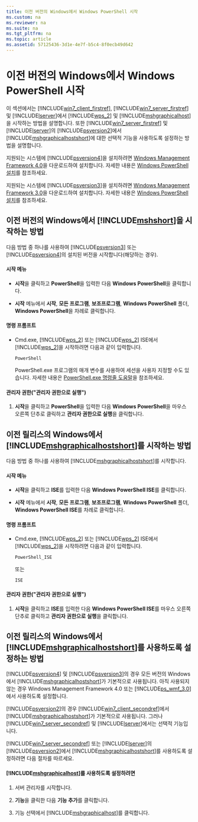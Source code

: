 ```yaml
---
title: 이전 버전의 Windows에서 Windows PowerShell 시작
ms.custom: na
ms.reviewer: na
ms.suite: na
ms.tgt_pltfrm: na
ms.topic: article
ms.assetid: 57125436-3d1e-4e7f-b5c4-8f0ecb49d642
---
```

# 이전 버전의 Windows에서 Windows PowerShell 시작
이 섹션에서는 [!INCLUDE[win7_client_firstref](../Token/win7_client_firstref_md.md)], [!INCLUDE[win7_server_firstref](../Token/win7_server_firstref_md.md)] 및 [!INCLUDE[lserver](../Token/lserver_md.md)]에서 [!INCLUDE[wps_2](../Token/wps_2_md.md)] 및 [!INCLUDE[mshgraphicalhost](../Token/mshgraphicalhost_md.md)]을 시작하는 방법을 설명합니다. 또한 [!INCLUDE[win7_server_firstref](../Token/win7_server_firstref_md.md)] 및 [!INCLUDE[lserver](../Token/lserver_md.md)]의 [!INCLUDE[psversion2](../Token/psversion2_md.md)]에서 [!INCLUDE[mshgraphicalhostshort](../Token/mshgraphicalhostshort_md.md)]에 대한 선택적 기능을 사용하도록 설정하는 방법을 설명합니다.

지원되는 시스템에 [!INCLUDE[psversion4](../Token/psversion4_md.md)]을 설치하려면 [Windows Management Framework 4.0](http://go.microsoft.com/fwlink/?LinkID=293881)을 다운로드하여 설치합니다. 자세한 내용은 [Windows PowerShell 설치](../Topic/Installing-Windows-PowerShell.md)를 참조하세요.

지원되는 시스템에 [!INCLUDE[psversion3](../Token/psversion3_md.md)]을 설치하려면 [Windows Management Framework 3.0](http://go.microsoft.com/fwlink/?LinkID=240290)을 다운로드하여 설치합니다. 자세한 내용은 [Windows PowerShell 설치](../Topic/Installing-Windows-PowerShell.md)를 참조하세요.

## 이전 버전의 Windows에서 [!INCLUDE[mshshort](../Token/mshshort_md.md)]을 시작하는 방법
다음 방법 중 하나를 사용하여 [!INCLUDE[psversion3](../Token/psversion3_md.md)] 또는 [!INCLUDE[psversion4](../Token/psversion4_md.md)]의 설치된 버전을 시작합니다(해당하는 경우).

#### 시작 메뉴

-   **시작**을 클릭하고 **PowerShell**을 입력한 다음 **Windows PowerShell**을 클릭합니다.

-   **시작** 메뉴에서 **시작**, **모든 프로그램**, **보조프로그램**, **Windows PowerShell** 폴더, **Windows PowerShell**을 차례로 클릭합니다.

#### 명령 프롬프트

-   Cmd.exe, [!INCLUDE[wps_2](../Token/wps_2_md.md)] 또는 [!INCLUDE[wps_2](../Token/wps_2_md.md)] ISE에서 [!INCLUDE[wps_2](../Token/wps_2_md.md)]을 시작하려면 다음과 같이 입력합니다.

    ```
    PowerShell
    ```

    PowerShell.exe 프로그램의 매개 변수를 사용하여 세션을 사용자 지정할 수도 있습니다. 자세한 내용은 [PowerShell.exe 명령줄 도움말](../Topic/PowerShell.exe-Command-Line-Help.md)을 참조하세요.

#### 관리자 권한("관리자 권한으로 실행")

1.  **시작**을 클릭하고 **PowerShell**을 입력한 다음 **Windows PowerShell**을 마우스 오른쪽 단추로 클릭하고 **관리자 권한으로 실행**을 클릭합니다.

## 이전 릴리스의 Windows에서 [!INCLUDE[mshgraphicalhostshort](../Token/mshgraphicalhostshort_md.md)]를 시작하는 방법
다음 방법 중 하나를 사용하여 [!INCLUDE[mshgraphicalhostshort](../Token/mshgraphicalhostshort_md.md)]를 시작합니다.

#### 시작 메뉴

-   **시작**을 클릭하고 **ISE**를 입력한 다음 **Windows PowerShell ISE**를 클릭합니다.

-   **시작** 메뉴에서 **시작**, **모든 프로그램**, **보조프로그램**, **Windows PowerShell** 폴더, **Windows PowerShell ISE**를 차례로 클릭합니다.

#### 명령 프롬프트

-   Cmd.exe, [!INCLUDE[wps_2](../Token/wps_2_md.md)] 또는 [!INCLUDE[wps_2](../Token/wps_2_md.md)] ISE에서 [!INCLUDE[wps_2](../Token/wps_2_md.md)]을 시작하려면 다음과 같이 입력합니다.

    ```
    PowerShell_ISE
    ```

    또는

    ```
    ISE
    ```

#### 관리자 권한("관리자 권한으로 실행")

1.  **시작**을 클릭하고 **ISE**를 입력한 다음 **Windows PowerShell ISE**를 마우스 오른쪽 단추로 클릭하고 **관리자 권한으로 실행**을 클릭합니다.

## 이전 릴리스의 Windows에서 [!INCLUDE[mshgraphicalhostshort](../Token/mshgraphicalhostshort_md.md)]를 사용하도록 설정하는 방법
[!INCLUDE[psversion4](../Token/psversion4_md.md)] 및 [!INCLUDE[psversion3](../Token/psversion3_md.md)]의 경우 모든 버전의 Windows에서 [!INCLUDE[mshgraphicalhostshort](../Token/mshgraphicalhostshort_md.md)]가 기본적으로 사용됩니다. 아직 사용되지 않는 경우 Windows Management Framework 4.0 또는 [!INCLUDE[ps_wmf_3.0](../Token/ps_wmf_3.0_md.md)]에서 사용하도록 설정합니다.

[!INCLUDE[psversion2](../Token/psversion2_md.md)]의 경우 [!INCLUDE[win7_client_secondref](../Token/win7_client_secondref_md.md)]에서 [!INCLUDE[mshgraphicalhostshort](../Token/mshgraphicalhostshort_md.md)]가 기본적으로 사용됩니다. 그러나 [!INCLUDE[win7_server_secondref](../Token/win7_server_secondref_md.md)] 및 [!INCLUDE[lserver](../Token/lserver_md.md)]에서는 선택적 기능입니다.

[!INCLUDE[win7_server_secondref](../Token/win7_server_secondref_md.md)] 또는 [!INCLUDE[lserver](../Token/lserver_md.md)]의 [!INCLUDE[psversion2](../Token/psversion2_md.md)]에서 [!INCLUDE[mshgraphicalhostshort](../Token/mshgraphicalhostshort_md.md)]를 사용하도록 설정하려면 다음 절차를 따르세요.

#### [!INCLUDE[mshgraphicalhost](../Token/mshgraphicalhost_md.md)]를 사용하도록 설정하려면

1.  서버 관리자를 시작합니다.

2.  **기능**을 클릭한 다음 **기능 추가**를 클릭합니다.

3.  기능 선택에서 [!INCLUDE[mshgraphicalhost](../Token/mshgraphicalhost_md.md)]를 클릭합니다.



<!--HONumber=Apr16_HO1-->


